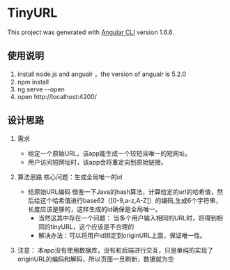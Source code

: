 # TinyURL

This project was generated with [Angular CLI](https://github.com/angular/angular-cli) version 1.6.6.

## 使用说明
1. install node.js and angualr ，the version of angualr is 5.2.0
2. npm install 
3. ng serve --open
4. open http://localhost:4200/

## 设计思路
1. 需求
   * 给定一个原始URL，该app能生成一个较短且唯一的短网址。
   * 用户访问短网址时，该app会将重定向到原始链接。
2. 算法思路
    核心问题：生成全局唯一的id

   * 给原始URL编码
    借鉴一下Java的hash算法，计算给定的url的哈希值，然后给这个哈希值进行base62（[0-9,a-z,A-Z]）的编码,生成6个字符串，长度应该是够的，这样生成的id确保是全局唯一。
      * 当然这其中存在一个问题：
    当多个用户输入相同的URL时，将得到相同的tinyURL，这个应该是不合理的
      * 解决办法：可以将用户id绑定到originURL上面，保证唯一性。

3. 注意：
    本app没有使用数据库，没有和后端进行交互，只是单纯的实现了originURL的编码和解码，所以页面一旦刷新，数据就为空
